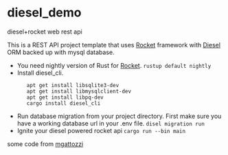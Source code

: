 # diesel_demo
diesel+rocket web rest api 

This is a REST API project template that uses [Rocket](https://github.com/SergioBenitez/Rocket) framework with [Diesel](https://github.com/diesel-rs/diesel) ORM backed up with mysql database.

- You need nightly version of Rust for [Rocket](https://github.com/SergioBenitez/Rocket).
 ```rustup default nightly```
- Install diesel_cli.
  ```
     apt get install libsqlite3-dev
     apt get install libmysqlclient-dev
     apt get install libpq-dev
     cargo install diesel_cli
  ```
- Run database migration from your project directory. First make sure you have a working database url in your .env file.
    ```disel migration run```
- Ignite your diesel powered rocket api 
    ```cargo run --bin main```

some code from [mgattozzi](https://github.com/mgattozzi/mgattozzi/)
